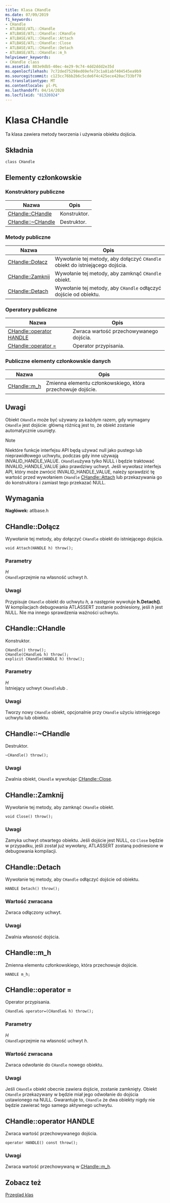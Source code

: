 ```yaml
---
title: Klasa CHandle
ms.date: 07/09/2019
f1_keywords:
- CHandle
- ATLBASE/ATL::CHandle
- ATLBASE/ATL::CHandle::CHandle
- ATLBASE/ATL::CHandle::Attach
- ATLBASE/ATL::CHandle::Close
- ATLBASE/ATL::CHandle::Detach
- ATLBASE/ATL::CHandle::m_h
helpviewer_keywords:
- CHandle class
ms.assetid: 883e9db5-40ec-4e29-9c74-4dd2ddd2e35d
ms.openlocfilehash: 7c72ded75298ed69efe73c1a81abf404545ea9b9
ms.sourcegitcommit: c123cc76bb2b6c5cde6f4c425ece420ac733bf70
ms.translationtype: MT
ms.contentlocale: pl-PL
ms.lasthandoff: 04/14/2020
ms.locfileid: "81326924"
---
```

# <a name="chandle-class"></a>Klasa CHandle

Ta klasa zawiera metody tworzenia i używania obiektu dojścia.

## <a name="syntax"></a>Składnia

```
class CHandle
```

## <a name="members"></a>Elementy członkowskie

### <a name="public-constructors"></a>Konstruktory publiczne

|Nazwa|Opis|
|----------|-----------------|
|[CHandle::CHandle](#chandle)|Konstruktor.|
|[CHandle::~CHandle](#dtor)|Destruktor.|

### <a name="public-methods"></a>Metody publiczne

|Nazwa|Opis|
|----------|-----------------|
|[CHandle::Dołącz](#attach)|Wywołanie tej metody, aby dołączyć `CHandle` obiekt do istniejącego dojścia.|
|[CHandle::Zamknij](#close)|Wywołanie tej metody, aby zamknąć `CHandle` obiekt.|
|[CHandle::Detach](#detach)|Wywołanie tej metody, aby `CHandle` odłączyć dojście od obiektu.|

### <a name="public-operators"></a>Operatory publiczne

|Nazwa|Opis|
|----------|-----------------|
|[CHandle::operator HANDLE](#operator_handle)|Zwraca wartość przechowywanego dojścia.|
|[CHandle::operator =](#operator_eq)|Operator przypisania.|

### <a name="public-data-members"></a>Publiczne elementy członkowskie danych

|Nazwa|Opis|
|----------|-----------------|
|[CHandle::m_h](#m_h)|Zmienna elementu członkowskiego, która przechowuje dojście.|

## <a name="remarks"></a>Uwagi

Obiekt `CHandle` może być używany za każdym razem, gdy wymagany `CHandle` jest dojście: główną różnicą jest to, że obiekt zostanie automatycznie usunięty.

> [!NOTE]
> Niektóre funkcje interfejsu API będą używać null jako pustego lub nieprawidłowego uchwytu, podczas gdy inne używają INVALID_HANDLE_VALUE. `CHandle`używa tylko NULL i będzie traktować INVALID_HANDLE_VALUE jako prawdziwy uchwyt. Jeśli wywołasz interfejs API, który może zwrócić INVALID_HANDLE_VALUE, należy sprawdzić tę wartość przed wywołaniem `CHandle` [CHandle::Attach](#attach) lub przekazywania go do konstruktora i zamiast tego przekazać NULL.

## <a name="requirements"></a>Wymagania

**Nagłówek:** atlbase.h

## <a name="chandleattach"></a><a name="attach"></a>CHandle::Dołącz

Wywołanie tej metody, aby dołączyć `CHandle` obiekt do istniejącego dojścia.

```
void Attach(HANDLE h) throw();
```

### <a name="parameters"></a>Parametry

*H*<br/>
`CHandle`przejmie na własność uchwyt *h*.

### <a name="remarks"></a>Uwagi

Przypisuje `CHandle` obiekt do uchwytu *h,* a następnie wywołuje **h.Detach()**. W kompilacjach debugowania ATLASSERT zostanie podniesiony, jeśli *h* jest NULL. Nie ma innego sprawdzenia ważności uchwytu.

## <a name="chandlechandle"></a><a name="chandle"></a>CHandle::CHandle

Konstruktor.

```
CHandle() throw();
CHandle(CHandle& h) throw();
explicit CHandle(HANDLE h) throw();
```

### <a name="parameters"></a>Parametry

*H*<br/>
Istniejący uchwyt `CHandle`lub .

### <a name="remarks"></a>Uwagi

Tworzy nowy `CHandle` obiekt, opcjonalnie przy `CHandle` użyciu istniejącego uchwytu lub obiektu.

## <a name="chandlechandle"></a><a name="dtor"></a>CHandle::~CHandle

Destruktor.

```
~CHandle() throw();
```

### <a name="remarks"></a>Uwagi

Zwalnia obiekt, `CHandle` wywołując [CHandle::Close](#close).

## <a name="chandleclose"></a><a name="close"></a>CHandle::Zamknij

Wywołanie tej metody, aby zamknąć `CHandle` obiekt.

```
void Close() throw();
```

### <a name="remarks"></a>Uwagi

Zamyka uchwyt otwartego obiektu. Jeśli dojście jest NULL, co `Close` będzie w przypadku, jeśli został już wywołany, ATLASSERT zostaną podniesione w debugowania kompilacji.

## <a name="chandledetach"></a><a name="detach"></a>CHandle::Detach

Wywołanie tej metody, aby `CHandle` odłączyć dojście od obiektu.

```
HANDLE Detach() throw();
```

### <a name="return-value"></a>Wartość zwracana

Zwraca odłączony uchwyt.

### <a name="remarks"></a>Uwagi

Zwalnia własność dojścia.

## <a name="chandlem_h"></a><a name="m_h"></a>CHandle::m_h

Zmienna elementu członkowskiego, która przechowuje dojście.

```
HANDLE m_h;
```

## <a name="chandleoperator-"></a><a name="operator_eq"></a>CHandle::operator =

Operator przypisania.

```
CHandle& operator=(CHandle& h) throw();
```

### <a name="parameters"></a>Parametry

*H*<br/>
`CHandle`przejmie na własność uchwyt *h*.

### <a name="return-value"></a>Wartość zwracana

Zwraca odwołanie do `CHandle` nowego obiektu.

### <a name="remarks"></a>Uwagi

Jeśli `CHandle` obiekt obecnie zawiera dojście, zostanie zamknięty. Obiekt `CHandle` przekazywany w będzie miał jego odwołanie do dojścia ustawionego na NULL. Gwarantuje to, `CHandle` że dwa obiekty nigdy nie będzie zawierać tego samego aktywnego uchwytu.

## <a name="chandleoperator-handle"></a><a name="operator_handle"></a>CHandle::operator HANDLE

Zwraca wartość przechowywanego dojścia.

```
operator HANDLE() const throw();
```

### <a name="remarks"></a>Uwagi

Zwraca wartość przechowywaną w [CHandle::m_h](#m_h).

## <a name="see-also"></a>Zobacz też

[Przegląd klas](../../atl/atl-class-overview.md)
